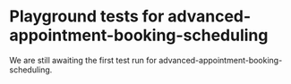 # Playground tests for advanced-appointment-booking-scheduling
We are still awaiting the first test run for advanced-appointment-booking-scheduling.
